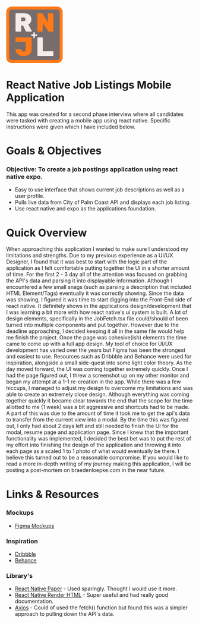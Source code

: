 ![Logo](logo.png)

# React Native Job Listings Mobile Application

This app was created for a second phase interview where all candidates were tasked with creating a mobile app using react native. Specific instructions were given which I have included below.

# Goals & Objectives

### Objective: To create a job postings application using react native expo.

- Easy to use interface that shows current job descriptions as well as a user profile.
- Pulls live data from City of Palm Coast API and displays each job listing.
- Use react native and expo as the applications foundation. 

# Quick Overview
When approaching this application I wanted to make sure I understood my limitations and strengths. Due to my previous experience as a UI/UX Designer, I found that it was best to start with the logic part of the application as I felt comfortable putting together the UI in a shorter amount of time. For the first 2 - 3 day all of the attention was focused on grabbing the API's data and parsing it into displayable information. Although I encountered a few small snags (such as parsing a description that included HTML Element/Tags) eventually it was correctly showing. Since the data was showing, I figured it was time to start digging into the Front-End side of react native. It definitely shows in the applications design/development that I was learning a bit more with how react native's ui system is built. A lot of design elements, specifically in the JobFetch.tsx file could/should of been turned into multiple components and put together. However due to the deadline approaching, I decided keeping it all in the same file would help me finish the project. Once the page was cohesive(ish) elements the time came to come up with a full app design. My tool of choice for UI/UX development has varied over the years but Figma has been the strongest and easiest to use. Resources such as Dribbble and Behance were used for inspiration, alongside a small side-quest into some light color theory. As the day moved forward, the UI was coming together extremely quickly. Once I had the page figured out, I threw a screenshot up on my other monitor and began my attempt at a 1-1 re-creation in the app. While there was a few hiccups, I managed to adjust my design to overcome my limitations and was able to create an extremely close design. Although everything was coming together quickly it became clear towards the end that the scope for the time allotted to me (1 week) was a bit aggressive and shortcuts had to be made. A part of this was due to the amount of time it took me to get the api's data to transfer from the current view into a modal. By the time this was figured out, I only had about 2 days left and still needed to finish the UI for the modal, resume page and application page. Since I knew that the important functionality was implemented, I decided the best bet was to put the rest of my effort into finishing the design of the application and throwing it into each page as a scaled 1 to 1 photo of what would eventually be there. I believe this turned out to be a reasonable compromise. If you would like to read a more in-depth writing of my journey making this application, I will be posting a post-mortem on braedenloepke.com in the near future.

# Links & Resources
### Mockups
- [Figma Mockups](https://www.figma.com/design/xraYyhkX6u2FdimDsgdhvj/Untitled?node-id=0-1&t=xwcDgGPAClkkCWpk)

### Inspiration
- [Dribbble](https://dribbble.com/)
- [Behance](https://www.behance.net/#)

### Library's 
- [React Native Paper](https://reactnativepaper.com/) - Used sparingly. Thought I would use it more.
- [React Native Render HTML](https://meliorence.github.io/react-native-render-html/) - Super useful and had really good documentation.
- [Axios](https://github.com/qiangmao/axios#readme) - Could of used the fetch() function but found this was a simpler approach to pulling down the API's data.
